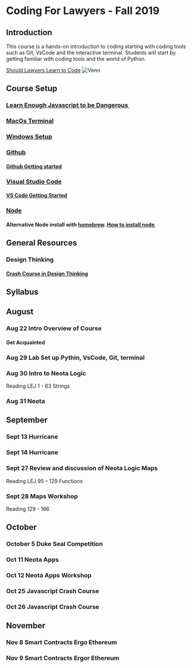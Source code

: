

# Coding For Lawyers  - Fall 2019

## Introduction
This course is a hands-on introduction to coding starting with coding tools such as Git, VsCode and the interactive terminal. Students will start by getting familiar with coding tools and the world of Python. 

[Should Lawyers Learn to Code][2]
![Venn][image-1]


## Course Setup

### [Learn Enough Javascript to be Dangerous ][3]
### [MacOs Terminal][4]
### [Windows Setup][5]
### [Github][6]
#### [Github Getting started][7]
### [Visual Studio Code][8]
#### [VS Code Getting Started][9]
### [Node][10]
#### Alternative Node install with [homebrew][11].  [How to install node ][12] 

## General Resources
### Design Thinking
#### [Crash Course in Design Thinking][13]

## Syllabus
## August
### Aug 22 Intro Overview of Course
#### Get Acquainted
### Aug 29 Lab Set up Pythin, VsCode, Git, terminal
### Aug 30 Intro to Neota Logic
Reading LEJ 1 - 63 Strings
### Aug 31 Neota
## September
### Sept 13  Hurricane
### Sept 14  Hurricane
### Sept 27  Review and discussion of Neota Logic Maps 
Reading LEJ 95 – 129 Functions
### Sept 28  Maps Workshop
Reading 129 - 166
## October
### October 5 Duke Seal Competition
### Oct 11 Neota Apps
   

### Oct 12  Neota Apps Workshop
### Oct 25  Javascript Crash Course 
### Oct 26  Javascript Crash Course 
## November
### Nov 8  Smart Contracts Ergo Ethereum
### Nov 9  Smart Contracts Ergor Ethereum



[1]:	https://www.learnenough.com/courses
[2]:	https://lawyerist.com/hello-world-attorneys-learn-code/#rf2-124089
[3]:	https://www.learnenough.com/course/learn_enough_javascript/javascript
[4]:	https://www.learnenough.com/course/learn_enough_command_line/command_line/basics/running_a_terminal
[5]:	https://char.gd/blog/2017/how-to-set-up-the-perfect-modern-dev-environment-on-windows
[6]:	https://github.com/
[7]:	https://guides.github.com/activities/hello-world/#what
[8]:	https://code.visualstudio.com/
[9]:	https://code.visualstudio.com/docs/introvideos/basics
[10]:	https://nodejs.org/en/download/
[11]:	https://brew.sh/
[12]:	https://medium.com/@kkostov/how-to-install-node-and-npm-on-macos-using-homebrew-708e2c3877bd
[13]:	https://dschool.stanford.edu/resources-collections/a-virtual-crash-course-in-design-thinking
[14]:	http://codingforlawyers.com/chapters/ch1/%0D%0A

[image-1]:	https://github.com/tbrookelaw/CFL-Resources/blob/master/venn1.png
